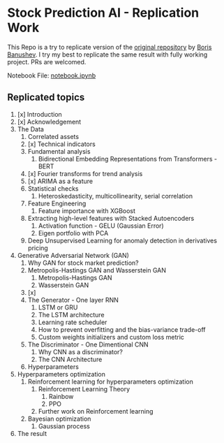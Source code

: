 # Stock Prediction AI - Replication Work

This Repo is a try to replicate version of the [original repository](https://github.com/borisbanushev/stockpredictionai) by [Boris Banushev](https://github.com/borisbanushev). I try my best to replicate the same result with fully working project. PRs are welcomed.

Notebook File: [notebook.ipynb](./notebook.ipynb)

## Replicated topics

1. [x] Introduction
2. [x] Acknowledgement
3. The Data
   1. Correlated assets
   2. [x] Technical indicators
   3. Fundamental analysis
      1. Bidirectional Embedding Representations from Transformers - BERT
   4. [x] Fourier transforms for trend analysis
   5. [x] ARIMA as a feature
   6. Statistical checks
      1. Heteroskedasticity, multicollinearity, serial correlation
   7. Feature Engineering
      1. Feature importance with XGBoost
   8. Extracting high-level features with Stacked Autoencoders
      1. Activation function - GELU (Gaussian Error)
      2. Eigen portfolio with PCA
   9. Deep Unsupervised Learning for anomaly detection in derivatives pricing
4. Generative Adversarial Network (GAN)
   1. Why GAN for stock market prediction?
   2. Metropolis-Hastings GAN and Wasserstein GAN
      1. Metropolis-Hastings GAN
      2. Wasserstein GAN
   3. [x] <!-- markdownlint-capture -->
   4. The Generator - One layer RNN
      1. LSTM or GRU
      2. The LSTM architecture
      3. Learning rate scheduler
      4. How to prevent overfitting and the bias-variance trade-off
      5. Custom weights initializers and custom loss metric
   5. The Discriminator - One Dimentional CNN
      1. Why CNN as a discriminator?
      2. The CNN Architecture
   6. Hyperparameters
5. Hyperparameters optimization
   1. Reinforcement learning for hyperparameters optimization
      1. Reinforcement Learning Theory
         1. Rainbow
         2. PPO
      2. Further work on Reinforcement learning
   2. Bayesian optimization
      1. Gaussian process
6. The result
